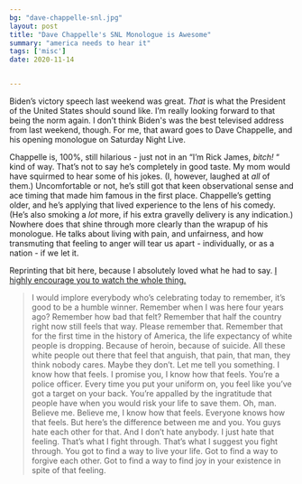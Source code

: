```yaml
---
bg: "dave-chappelle-snl.jpg"
layout: post
title: "Dave Chappelle's SNL Monologue is Awesome"
summary: "america needs to hear it"
tags: ['misc']
date: 2020-11-14


---
```


Biden’s victory speech last weekend was great. _That_ is what the President of the United States should sound like. I’m really looking forward to that being the norm again. I don’t think Biden's was the best televised address from last weekend, though. For me, that award goes to Dave Chappelle, and his opening monologue on Saturday Night Live. 

Chappelle is, 100%, still hilarious - just not in an “I’m Rick James, _bitch!_ “ kind of way. That’s not to say he’s completely in good taste. My mom would have squirmed to hear some of his jokes. (I, however, laughed at *all* of them.) Uncomfortable or not, he’s still got that keen observational sense and ace timing that made him famous in the first place. Chappelle’s getting older, and he’s applying that lived experience to the lens of his comedy. (He’s also smoking a _lot_ more, if his extra gravelly delivery is any indication.) Nowhere does that shine through more clearly than the wrapup of his monologue. He talks about living with pain, and unfairness, and how transmuting that feeling to anger will tear us apart - individually, or as a nation - if we let it. 

Reprinting that bit here, because I absolutely loved what he had to say. [I highly encourage you to watch the whole thing.](https://www.youtube.com/watch?v=Un_VvR_WqNs) 

> I would implore everybody who’s celebrating today to remember, it’s good to be a humble winner. Remember when I was here four years ago? Remember how bad that felt? Remember that half the country right now still feels that way. Please remember that. Remember that for the first time in the history of America, the life expectancy of white people is dropping. Because of heroin, because of suicide. All these white people out there that feel that anguish, that pain, that man, they think nobody cares. Maybe they don’t. Let me tell you something. I know how that feels. I promise you, I know how that feels. You’re a police officer. Every time you put your uniform on, you feel like you’ve got a target on your back. You’re appalled by the ingratitude that people have when you would risk your life to save them. Oh, man. Believe me. Believe me, I know how that feels. Everyone knows how that feels. But here’s the difference between me and you. You guys hate each other for that. And I don’t hate anybody. I just hate that feeling. That’s what I fight through. That’s what I suggest you fight through. You got to find a way to live your life. Got to find a way to forgive each other. Got to find a way to find joy in your existence in spite of that feeling.